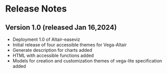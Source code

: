 # Release Notes

## Version 1.0 (released Jan 16,2024)
- Deployment 1.0 of Altair-easeviz
- Initial release of four accessible themes for Vega-Altair
- Generate description for charts added
- HTML with accessible functions added
- Models for creation and customization themes of vega-lite specification added